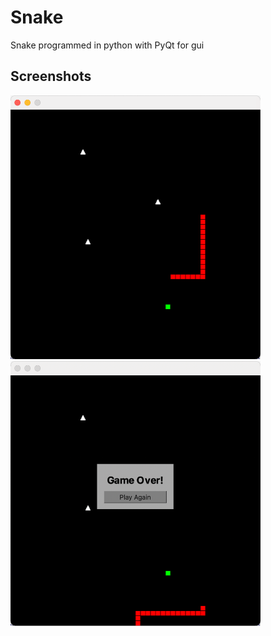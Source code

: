 # Snake
Snake programmed in python with PyQt for gui

## Screenshots

<p float="left">
  <img src="screenshots/screenshot1.png" width="400" />
  <img src="screenshots/screenshot2.png" width="400" /> 
</p>
